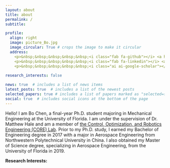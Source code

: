 ```yaml
---
layout: about
title: about
permalink: /
subtitle: 

profile:
  align: right
  image: picture_Bo.jpg
  image_circular: True # crops the image to make it circular
  address:
    <p>&nbsp;&nbsp;&nbsp;&nbsp;&nbsp;<i class="fab fa-github"></i> <a href="https://github.com/Bo-ChenUF" title="GitHub">GitHub</a></p>
    <p>&nbsp;&nbsp;&nbsp;&nbsp;&nbsp;<i class="fab fa-linkedin"></i> <a href="https://www.linkedin.com/in/bo-chen-30790915a/" title="Linkedin">Linkedin</a></p>
    <p>&nbsp;&nbsp;&nbsp;&nbsp;&nbsp;<i class="ai ai-google-scholar"></i> <a href="https://scholar.google.com/citations?user=Rm-ZaUUAAAAJ&hl=en" title="Google Scholar">Google Scholar</a></p>
    
research_interests: false

news: true  # includes a list of news items
latest_posts: true  # includes a list of the newest posts
selected_papers: true # includes a list of papers marked as "selected={true}"
social: true  # includes social icons at the bottom of the page
---
```


Hello! I am Bo Chen, a final-year Ph.D. student majoring in Mechanical Engineering at the University of Florida. I am under the supervision of Dr. Matthew Hale and am a member of [the Control, Optimization, and Robotics Engineering (CORE) Lab](https://corelab.mae.ufl.edu/). Prior to my Ph.D. study, I earned my Bachelor of Engineering degree in 2017 with a major in Aerospace Engineering from Northwestern Polytechnical University in China. I also obtained my Master of Science degree, specializing in Aerospace Engineering, from the University of Florida in 2019.

<b>Research Interests:</b> 